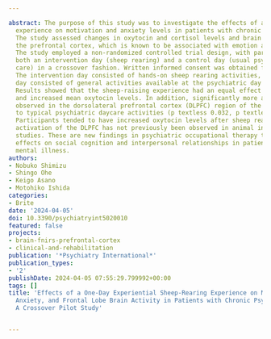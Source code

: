 ---
abstract: The purpose of this study was to investigate the effects of a one-day sheep-rearing
  experience on motivation and anxiety levels in patients with chronic mental illness.
  The study assessed changes in oxytocin and cortisol levels and brain activity in
  the prefrontal cortex, which is known to be associated with emotion and motivation.
  The study employed a non-randomized controlled trial design, with participants receiving
  both an intervention day (sheep rearing) and a control day (usual psychiatric day
  care) in a crossover fashion. Written informed consent was obtained from all participants.
  The intervention day consisted of hands-on sheep rearing activities, while the control
  day consisted of general activities available at the psychiatric day care center.
  Results showed that the sheep-raising experience had an equal effect on motivation
  and increased mean oxytocin levels. In addition, significantly more activity was
  observed in the dorsolateral prefrontal cortex (DLPFC) region of the brain compared
  to typical psychiatric daycare activities (p textless 0.032, p textless 0.043).
  Participants tended to have increased oxytocin levels after sheep rearing, and the
  activation of the DLPFC has not previously been observed in animal intervention
  studies. These are new findings in psychiatric occupational therapy that may have
  effects on social cognition and interpersonal relationships in patients with chronic
  mental illness.
authors:
- Nobuko Shimizu
- Shingo Ohe
- Keigo Asano
- Motohiko Ishida
categories:
- Brite
date: '2024-04-05'
doi: 10.3390/psychiatryint5020010
featured: false
projects:
- brain-fnirs-prefrontal-cortex
- clinical-and-rehabilitation
publication: '*Psychiatry International*'
publication_types:
- '2'
publishDate: 2024-04-05 07:55:29.799992+00:00
tags: []
title: 'Effects of a One-Day Experiential Sheep-Rearing Experience on Motivation,
  Anxiety, and Frontal Lobe Brain Activity in Patients with Chronic Psychiatric Disorders:
  A Crossover Pilot Study'

---
